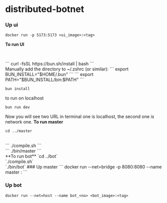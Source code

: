 # distributed-botnet

### Up ui
```
docker run -p 5173:5173 <ui_image>:<tag>
```
**To run UI**<br>
```cd ui
```
<br>
```
curl -fsSL https://bun.sh/install | bash
```
<br>
Manually add the directory to ~/.zshrc (or similar):
``` 
export BUN_INSTALL="$HOME/.bun"
``` 
```
export PATH="$BUN_INSTALL/bin:$PATH"
```

```
bun install
```
to run on localhost <br>
```
bun run dev
```
Now you will see two URL in terminal one is localhost, the second one is network one.
**To run master**
```
cd ../master
```
<br>
```
./compile.sh
```
<br>
```
./bin/master
```
<br>
**To run bot**
`cd ../bot`<br>
`./compile.sh`<br>
`./bin/bot`
### Up master
```
docker run --net=bridge -p 8080:8080 --name master <master_image>:<tag>
```

### Up bot
```
docker run --net=host --name bot_<no> <bot_image>:<tag>
```
